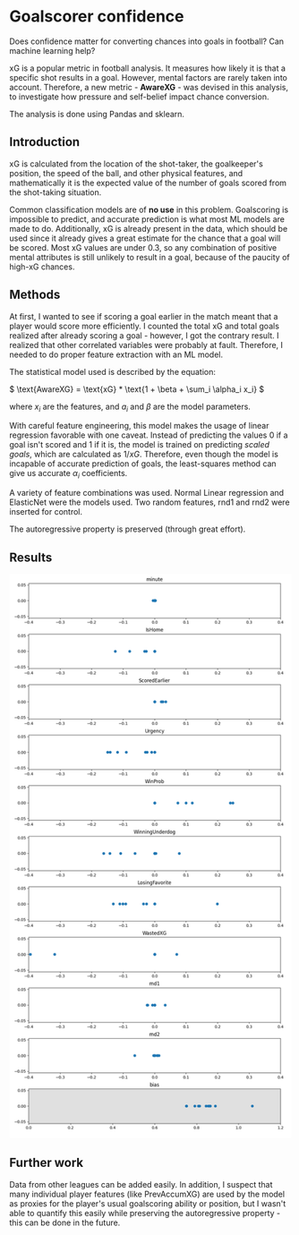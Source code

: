 # Goalscorer confidence

Does confidence matter for converting chances into goals in football? Can machine learning help?

xG is a popular metric in football analysis. It measures how likely it is that a specific shot results in a goal. However, mental factors are rarely taken into account. Therefore, a new metric - **AwareXG** - was devised in this analysis, to investigate how pressure and self-belief impact chance conversion.

The analysis is done using Pandas and sklearn.

## Introduction

xG is calculated from the location of the shot-taker, the goalkeeper's position, the speed of the ball, and other physical features, and mathematically it is the expected value of the number of goals scored from the shot-taking situation. 

Common classification models are of **no use** in this problem. Goalscoring is impossible to predict, and accurate prediction is what most ML models are made to do. Additionally, xG is already present in the data, which should be used since it already gives a great estimate for the chance that a goal will be scored. Most xG values are under 0.3, so any combination of positive mental attributes is still unlikely to result in a goal, because of the paucity of high-xG chances.

## Methods

At first, I wanted to see if scoring a goal earlier in the match meant that a player would score more efficiently. I counted the total xG and total goals realized after already scoring a goal - however, I got the contrary result. I realized that other correlated variables were probably at fault. Therefore, I needed to do proper feature extraction with an ML model.

The statistical model used is described by the equation:

$ \text{AwareXG} = \text{xG} * \text{1 + \beta + \sum_i \alpha_i x_i} $

where $x_i$ are the features, and $a_i$ and $\beta$ are the model parameters.

With careful feature engineering, this model makes the usage of linear regression favorable with one caveat. Instead of predicting the values 0 if a goal isn't scored and 1 if it is, the model is trained on predicting *scaled goals*, which are calculated as $1/xG$. Therefore, even though the model is incapable of accurate prediction of goals, the least-squares method can give us accurate $\alpha_i$ coefficients.

A variety of feature combinations was used. Normal Linear regression and ElasticNet were the models used. Two random features, rnd1 and rnd2 were inserted for control. 

The autoregressive property is preserved (through great effort). 

## Results

![image](./Results.png)

## Further work

Data from other leagues can be added easily. In addition, I suspect that many individual player features (like PrevAccumXG) are used by the model as proxies for the player's usual goalscoring ability or position, but I wasn't able to quantify this easily while preserving the autoregressive property - this can be done in the future.